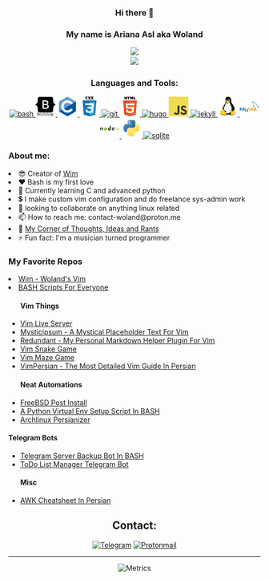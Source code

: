 <div align="center" style="display: inline_block">
  <h3> Hi there 👋 </h3>
  <h3>My name is Ariana Asl aka Woland </h4>
    <img  src="https://github-readme-stats.vercel.app/api?username=wolandark&show_icons=true&theme=tokyonight"/>
</div>

<div align="center">
<img src="https://github-readme-stats.vercel.app/api/top-langs/?username=anuraghazra&layout=donut&theme=tokyonight" />
</div>
<h3 align="center">Languages and Tools:</h3>
<p align="center"> <a href="https://www.gnu.org/software/bash/" target="_blank" rel="noreferrer"> <img src="https://www.vectorlogo.zone/logos/gnu_bash/gnu_bash-icon.svg" alt="bash" width="40" height="40"/> </a> <a href="https://getbootstrap.com" target="_blank" rel="noreferrer"> <img src="https://raw.githubusercontent.com/devicons/devicon/master/icons/bootstrap/bootstrap-plain-wordmark.svg" alt="bootstrap" width="40" height="40"/> </a> <a href="https://www.cprogramming.com/" target="_blank" rel="noreferrer"> <img src="https://raw.githubusercontent.com/devicons/devicon/master/icons/c/c-original.svg" alt="c" width="40" height="40"/> </a> <a href="https://www.w3schools.com/css/" target="_blank" rel="noreferrer"> <img src="https://raw.githubusercontent.com/devicons/devicon/master/icons/css3/css3-original-wordmark.svg" alt="css3" width="40" height="40"/> </a> <a href="https://git-scm.com/" target="_blank" rel="noreferrer"> <img src="https://www.vectorlogo.zone/logos/git-scm/git-scm-icon.svg" alt="git" width="40" height="40"/> </a> <a href="https://www.w3.org/html/" target="_blank" rel="noreferrer"> <img src="https://raw.githubusercontent.com/devicons/devicon/master/icons/html5/html5-original-wordmark.svg" alt="html5" width="40" height="40"/> </a> <a href="https://gohugo.io/" target="_blank" rel="noreferrer"> <img src="https://api.iconify.design/logos-hugo.svg" alt="hugo" width="40" height="40"/> </a> <a href="https://developer.mozilla.org/en-US/docs/Web/JavaScript" target="_blank" rel="noreferrer"> <img src="https://raw.githubusercontent.com/devicons/devicon/master/icons/javascript/javascript-original.svg" alt="javascript" width="40" height="40"/> </a> <a href="https://jekyllrb.com/" target="_blank" rel="noreferrer"> <img src="https://www.vectorlogo.zone/logos/jekyllrb/jekyllrb-icon.svg" alt="jekyll" width="40" height="40"/> </a> <a href="https://www.linux.org/" target="_blank" rel="noreferrer"> <img src="https://raw.githubusercontent.com/devicons/devicon/master/icons/linux/linux-original.svg" alt="linux" width="40" height="40"/> </a> <a href="https://www.mysql.com/" target="_blank" rel="noreferrer"> <img src="https://raw.githubusercontent.com/devicons/devicon/master/icons/mysql/mysql-original-wordmark.svg" alt="mysql" width="40" height="40"/> </a> <a href="https://nodejs.org" target="_blank" rel="noreferrer"> <img src="https://raw.githubusercontent.com/devicons/devicon/master/icons/nodejs/nodejs-original-wordmark.svg" alt="nodejs" width="40" height="40"/> </a> <a href="https://www.python.org" target="_blank" rel="noreferrer"> <img src="https://raw.githubusercontent.com/devicons/devicon/master/icons/python/python-original.svg" alt="python" width="40" height="40"/> </a> <a href="https://www.sqlite.org/" target="_blank" rel="noreferrer"> <img src="https://www.vectorlogo.zone/logos/sqlite/sqlite-icon.svg" alt="sqlite" width="40" height="40"/> </a> </p>

<div>
  <h3> About me: </h3>
  <li>😎 Creator of <a href="https://github.com/wolandark/wim">Wim</a></li>
  <li> ❤️ Bash is my first love</li>
  <li> 🌱 Currently learning C and advanced python</li>
  <li> 💲 I make custom vim configuration and do freelance sys-admin work</li>
  <li> 👯 looking to collaborate on anything linux related</li>
  <li> 📫 How to reach me: contact-woland@proton.me</li>
  <li>🔗 <a href="https://wolandark.github.io">My Corner of Thoughts, Ideas and Rants</a></li>
  <li> ⚡ Fun fact: I'm a musician turned programmer</li>
</div>

<div>
<h3>My Favorite Repos</h3>
<li><a href="https://github.com/wolandark/wim">Wim - Woland's Vim</a></li>
<li><a href="https://github.com/wolandark/BASH_Scripts_For_Everyone">BASH Scripts For Everyone</a></li>
<ul>
<h4>Vim Things</h4>
<li><a href="https://github.com/wolandark/vim-live-server">Vim Live Server</a></li>
<li><a href="https://github.com/wolandark/mysticpsum">Mysticipsum - A Mystical Placeholder Text For Vim </a></li>
<li><a href="https://github.com/wolandark/redundant">Redundant - My Personal Markdown Helper Plugin For Vim</a></li>
<li><a href="https://wolandark.github.io/vimsnake/">Vim Snake Game</a></li>
<li><a href="https://wolandark.github.io/VimMaze/">Vim Maze Game</a></li>
<li><a href="https://vimpersian.github.io">VimPersian - The Most Detailed Vim Guide In Persian</a></li>
</ul>
<ul>
<h4>Neat Automations</h4>
<li><a href="https://github.com/wolandark/FreeBSD_Post_Install">FreeBSD Post Install</a></li>
<li><a href="https://github.com/wolandark/PyEnv">A Python Virtual Env Setup Script In BASH</a></li>
<li><a href="https://github.com/wolandark/Arch-Persianizer">Archlinux Persianizer</a></li>
</ul>
<h4>Telegram Bots</h4>
<ul><li><a href="https://github.com/wolandark/TSBB">Telegram Server Backup Bot In BASH</a></li>
<li><a href="https://github.com/wolandark/Dew-It">ToDo List Manager Telegram Bot</a></li>
</ul>
<ul>
<h4>Misc</h4>
<li><a href="https://wolandark.github.io/awk-cheatsheet-farsi/">AWK Cheatsheet In Persian</a></li>  
</ul>
</div>

<h2 align="center">Contact:</h2>
<div align="center">

[![Telegram](https://img.shields.io/badge/Telegram-2CA5E0?style=for-the-badge&logo=telegram&logoColor=white)](https://t.me/wolandarkside)
[![Protonmail](https://img.shields.io/badge/ProtonMail-8B89CC?style=for-the-badge&logo=protonmail&logoColor=white)](mailto:contact-woland@proton.me)

<hr>

![Metrics](https://metrics.lecoq.io/wolandark)

</div>
